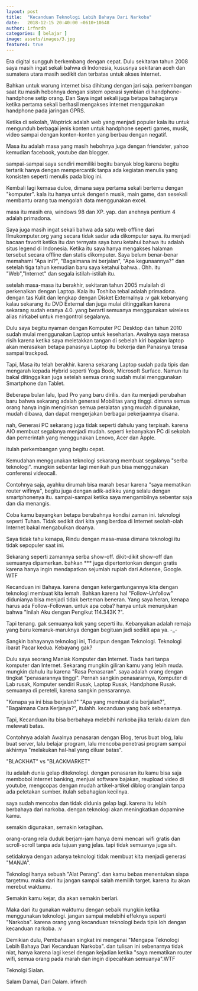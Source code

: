 ```yaml
---
layout: post
title:  "Kecanduan Teknologi Lebih Bahaya Dari Narkoba"
date:   2018-12-15 20:40:00 −0610+10648 
author: irfnrdh
categories: [ belajar ]
image: assets/images/3.jpg
featured: true
---
```


Era digital sungguh berkembang dengan cepat. Dulu sekitaran tahun 2008 saya masih ingat sekali bahwa di Indonesia, kususnya sekitaran aceh dan sumatera utara masih sedikit dan terbatas untuk akses internet.

Bahkan untuk warung internet bisa dihitung dengan jari saja. perkembangan saat itu masih hebohnya dengan sistem operasi symbian di handphone-handphone setip orang. Dan Saya ingat sekali juga betapa bahagianya ketika pertama sekali berhasil mengakses internet menggunakan handphone pada jaringan GPRS. 

Ketika di sekolah, Waptrick adalah web yang menjadi populer kala itu untuk mengunduh berbagai jenis konten untuk handphone seperti games, musik, video sampai dengan konten-konten yang berbau dengan negatif. 

Masa itu adalah masa yang masih hebohnya juga dengan friendster, yahoo kemudian facebook, youtube dan blogger.

sampai-sampai saya sendiri memiliki begitu banyak blog karena begitu tertarik hanya dengan mempercantik tanpa ada kegiatan menulis yang konsisten seperti menulis pada blog ini. 

Kembali lagi kemasa duloe, dimana saya pertama sekali bertemu dengan "komputer". kala itu hanya untuk dengerin musik, main game, dan sesekali membantu orang tua mengolah data menggunakan excel.

masa itu masih era, windows 98 dan XP. yap. dan anehnya pentium 4 adalah primadona.

Saya juga masih ingat sekali bahwa ada satu web offline dari Ilmukomputer.org yang secara tidak sadar ada dikomputer saya. itu menjadi bacaan favorit ketika itu dan ternyata saya baru ketahui bahwa itu adalah situs legend di Indonesia. Ketika itu saya hanya mengakses halaman tersebut secara offline dan statis dikomputer. Saya belum benar-benar memahami "Apa ini?", "Bagaimana ini berjalan", "Apa kegunaannya?"
dan setelah tiga tahun kemudian baru saya ketahui bahwa.. Ohh. itu "Web","Internet" dan segala istilah-istilah itu.

setelah masa-masa itu berakhir, sekitaran tahun 2005 mulailah di perkenalkan dengan Laptop. Kala itu Toshiba tebal adalah primadona. dengan tas Kulit dan lengkap dengan Disket Externalnya :v gak kebanyang kalau sekarang itu DVD External dan juga mulai ditinggalkan karena sekarang sudah eranya 4.0. yang berarti semuanya menggunakan wireless alias nirkabel untuk mengontrol segalanya.

Dulu saya begitu nyaman dengan Komputer PC Desktop dan tahun 2010 sudah mulai menggunakan Laptop untuk keseharian. Awalnya saya merasa risih karena ketika saya meletakkan tangan di sebelah kiri bagaian laptop akan merasakan betapa panasnya Laptop itu bekerja dan Panasnya terasa sampai trackpad. 

Tapi, Masa itu telah berakhir. karena sekarang Laptop sudah pada tipis dan mengarah kepada Hybrid seperti Yoga Book, Microsoft Surface. Namun itu bakal ditinggalkan juga setelah semua orang sudah mulai menggunakan Smartphone dan Tablet.

Beberapa bulan lalu, Ipad Pro yang baru dirilis. dan itu menjadi perubahan baru bahwa sekarang adalah generasi Mobilitas yang tinggi. dimana semua orang hanya ingin menginkan semua peralatan yang mudah digunakan, mudah dibawa, dan dapat mengerjakan berbagai pekerjaannya disana. 

nah, Generasi PC sekarang juga tidak seperti dahulu yang terpisah. karena AIO membuat segalanya menjadi mudah. seperti kebanyakan PC di sekolah dan pemerintah yang menggunakan Lenovo, Acer dan Apple.

itulah perkembangan yang begitu cepat.

Kemudahan menggunakan teknologi sekarang membuat segalanya "serba teknologi". mungkin sebentar lagi menikah pun bisa menggunakan conferensi videocall.

Contohnya saja, ayahku dirumah bisa marah besar karena "saya mematikan router wifinya", begitu juga dengan adik-adikku yang selalu dengan smartphonenya itu. sampai-sampai ketika saya mengambilnya sebentar saja dan dia menangis.

Coba kamu bayangkan betapa berubahnya kondisi zaman ini. teknologi seperti Tuhan. Tidak sedikit dari kita yang berdoa di Internet seolah-olah Internet bakal mengabulkan doanya.

Saya tidak tahu kenapa, Rindu dengan masa-masa dimana teknologi itu tidak sepopuler saat ini. 

Sekarang seperti zamannya serba show-off. dikit-dikit show-off dan semuanya dipamerkan. bahkan *** juga dipertontonkan dengan gratis karena hanya ingin mendapatkan sejumlah rupiah dari Adsense, Google. WTF

Kecanduan ini Bahaya. karena dengan ketergantungannya kita dengan teknologi membuat kita lemah. Bahkan karena hal "Follow-Unfollow" didunianya bisa menjadi tidak berteman beneran. Yang saya heran, kenapa harus ada Follow-Followan. untuk apa coba? hanya untuk menunjukan bahwa "Inilah Aku dengan Pengikut 114.343K ?". 

Tapi tenang. gak semuanya kok yang seperti itu. Kebanyakan adalah remaja yang baru kemaruk-maruknya dengan begituan jadi sedikit apa ya. -_-

Sangkin bahayanya teknologi ini, Tidurpun dengan Teknologi. Teknologi ibarat Pacar kedua. Kebayang gak?

Dulu saya seorang Maniak Komputer dan Internet. Tiada hari tanpa komputer dan Internet. Sekarang mungkin giliran kamu yang lebih muda.
mungkin dahulu itu karena "Rasa Penasaran". saya adalah orang dengan tingkat "penasarannya tinggi". Pernah sangkin penasarannya, Komputer di Lab rusak, Komputer sendiri Rusak, Laptop Rusak, Handphone Rusak. semuanya di pereteli, karena sangkin pensarannya. 

"Kenapa ya ini bisa berjalan?" "Apa yang membuat dia berjalan?", "Bagaimana Cara Kerjanya?", itulahh. kecanduan yang baik sebenarnya.

Tapi, Kecanduan itu bisa berbahaya melebihi narkoba jika terlalu dalam dan melewati batas.

Contohnya adalah Awalnya penasaran dengan Blog, terus buat blog, lalu buat server, lalu belajar program, lalu mencoba penetrasi program sampai akhirnya "melakukan hal-hal yang diluar batas".

"BLACKHAT" vs "BLACKMARKET"

itu adalah dunia gelap diteknologi. dengan penasaran itu kamu bisa saja membobol internet banking, menjual software bajakan, reupload video di youtube, mengcopas dengan mudah artikel-artikel diblog oranglain tanpa ada peletakan sumber. itulah sebahagian kecilnya.

saya sudah mencoba dan tidak didunia gelap lagi. karena itu lebih berbahaya dari narkoba. dengan teknologi akan meningkatkan dopamine kamu.

semakin digunakan, semakin ketagihan.

orang-orang rela duduk berjam-jam hanya demi mencari wifi gratis dan scroll-scroll tanpa ada tujuan yang jelas. tapi tidak semuanya juga sih.

setidaknya dengan adanya teknologi tidak membuat kita menjadi generasi "MANJA".

Teknologi hanya sebuah "Alat Perang". dan kamu bebas menentukan siapa targetmu. maka dari itu jangan sampai salah memilih target. karena itu akan merebut waktumu.

Semakin kamu kejar, dia akan semakin berlari. 

Maka dari itu gunakan waktumu dengan sebaik mungkin ketika menggunakan teknologi. jangan sampai melebihi effeknya seperti "Narkoba". 
karena orang yang kecanduan teknologi beda tipis loh dengan kecanduan narkoba. :v

Demikian dulu, Pembahasan singkat ini mengenai "Mengapa Teknologi Lebih Bahaya Dari Kecanduan Narkoba". dan tulisan ini sebenarnya tidak niat, hanya karena lagi kesel dengan kejadian ketika "saya mematikan router wifi, semua orang pada marah dan ingin dipecahkan semuanya".WTF

Teknolgi Sialan.

Salam Damai, Dari Dalam. irfnrdh
